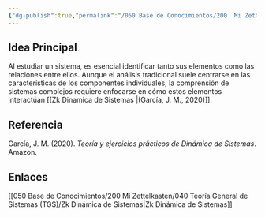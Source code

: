 ```yaml
---
{"dg-publish":true,"permalink":"/050 Base de Conocimientos/200  Mi Zettelkasten/040 Teoría General de Sistemas (TGS)/Zk Definir el Sistema a Estudiar/","tags":["sistema","proceso"]}
---
```


## Idea Principal
Al estudiar un sistema, es esencial identificar tanto sus elementos como las relaciones entre ellos. Aunque el análisis tradicional suele centrarse en las características de los componentes individuales, la comprensión de sistemas complejos requiere enfocarse en cómo estos elementos interactúan [[Zk Dinamica de Sistemas \|(García, J. M., 2020)]].

## Referencia
García, J. M. (2020). _Teoría y ejercicios prácticos de Dinámica de Sistemas_. Amazon.

## Enlaces
[[050 Base de Conocimientos/200  Mi Zettelkasten/040 Teoría General de Sistemas (TGS)/Zk Dinámica de Sistemas\|Zk Dinámica de Sistemas]]

